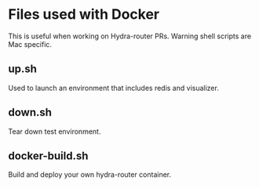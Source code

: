 # Files used with Docker

This is useful when working on Hydra-router PRs.  Warning shell scripts are Mac specific.

## up.sh
Used to launch an environment that includes redis and visualizer.

## down.sh

Tear down test environment.

## docker-build.sh

Build and deploy your own hydra-router container.

